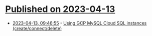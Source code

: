 # [Published on 2023-04-13](index.md)

* [2023-04-13, 09:46:55](https://lobste.rs/s/exh8qj/using_gcp_mysql_cloud_sql_instances) - [Using GCP MySQL Cloud SQL instances (create/connect/delete)](https://www.pascallandau.com/blog/gcp-mysql-cloud-sql-instances-create-connect-delete/)

